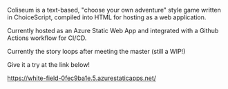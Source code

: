 Coliseum is a text-based, "choose your own adventure" style game written in ChoiceScript, compiled into HTML for hosting as a web application. 

Currently hosted as an Azure Static Web App and integrated with a Github Actions workflow for CI/CD.

Currently the story loops after meeting the master (still a WIP!)

Give it a try at the link below!

https://white-field-0fec9ba1e.5.azurestaticapps.net/
